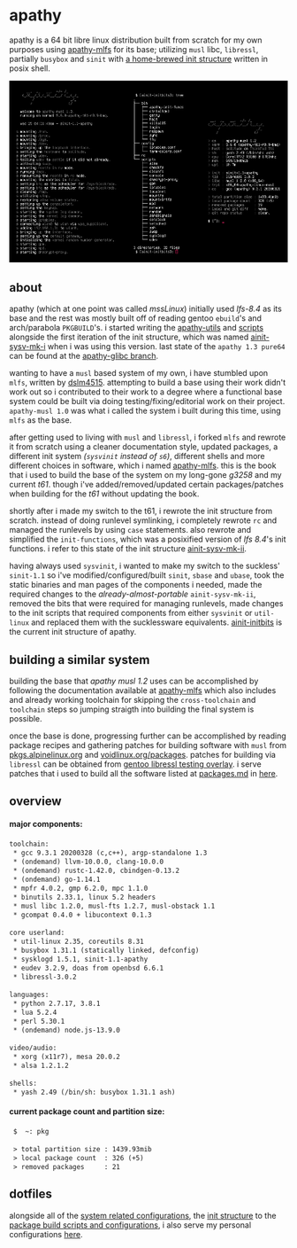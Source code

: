 # apathy
apathy is a 64 bit libre linux distribution built from scratch for my own purposes using [apathy-mlfs](https://github.com/mssx86/apathy-mlfs) for its base; utilizing `musl` libc, `libressl`, partially `busybox` and `sinit` with [a home-brewed init structure](https://github.com/mssx86/apathy/tree/apathy-musl/ainit-initbits) written in posix shell.

<p align="center"><img src="https://raw.githubusercontent.com/mssx86/apathy/apathy-musl/assets/asset.png"></p>

## about
apathy (which at one point was called *mssLinux*) initially used *lfs-8.4* as its base and the rest was mostly built off of reading gentoo `ebuild`'s and arch/parabola `PKGBUILD`'s. i started writing the [apathy-utils](https://github.com/mssx86/apathy/tree/apathy-musl/apathy-utils) and [scripts](https://github.com/mssx86/apathy/tree/apathy-musl/directories/personal/home/mss/.config/scripts) alongside the first iteration of the init structure, which was named [ainit-sysv-mk-i](https://github.com/mssx86/apathy/tree/apathy-musl/misc/ainit-sysv/ainit-sysv-mk-i) when i was using this version. last state of the `apathy 1.3 pure64` can be found at the [apathy-glibc branch](https://github.com/mssx86/apathy/tree/apathy-glibc).

wanting to have a `musl` based system of my own, i have stumbled upon `mlfs`, written by [dslm4515](https://github.com/dslm4515). attempting to build a base using their work didn't work out so i contributed to their work to a degree where a functional base system could be built via doing testing/fixing/editorial work on their project. `apathy-musl 1.0` was what i called the system i built during this time, using `mlfs` as the base.

after getting used to living with `musl` and `libressl`, i forked `mlfs` and rewrote it from scratch using a cleaner documentation style, updated packages, a different init system *(`sysvinit` instead of `s6`)*, different shells and more different choices in software, which i named [apathy-mlfs](https://github.com/mssx86/apathy-mlfs). this is the book that i used to build the base of the system on my long-gone *g3258* and my current *t61*. though i've added/removed/updated certain packages/patches when building for the *t61* without updating the book.

shortly after i made my switch to the t61, i rewrote the init structure from scratch. instead of doing runlevel symlinking, i completely rewrote `rc` and managed the runlevels by using `case` statements. also rewrote and simplified the `init-functions`, which was a posixified version of *lfs 8.4*'s init functions. i refer to this state of the init structure [ainit-sysv-mk-ii](https://github.com/mssx86/apathy/tree/apathy-musl/misc/ainit-sysv/ainit-sysv-mk-ii).

having always used `sysvinit`, i wanted to make my switch to the suckless' `sinit-1.1` so i've modified/configured/built `sinit`, `sbase` and `ubase`, took the static binaries and man pages of the components i needed, made the required changes to the *already-almost-portable* `ainit-sysv-mk-ii`, removed the bits that were required for managing runlevels, made changes to the init scripts that required components from either `sysvinit` or `util-linux` and replaced them with the sucklessware equivalents. [ainit-initbits](https://github.com/mssx86/apathy/tree/apathy-musl/ainit-initbits) is the current init structure of apathy.

## building a similar system
building the base that *apathy musl 1.2* uses can be accomplished by following the documentation available at [apathy-mlfs](https://github.com/mssx86/apathy-mlfs) which also includes and already working toolchain for skipping the `cross-toolchain` and `toolchain` steps so jumping straigth into building the final system is possible.

once the base is done, progressing further can be accomplished by reading package recipes and gathering patches for building software with `musl` from [pkgs.alpinelinux.org](https://pkgs.alpinelinux.org/packages?name=&branch=edge&arch=x86_64) and [voidlinux.org/packages](https://voidlinux.org/packages/). patches for building via `libressl` can be obtained from [gentoo libressl testing overlay](https://github.com/gentoo/libressl). i serve patches that i used to build all the software listed at [packages.md](https://github.com/mssx86/apathy/blob/apathy-musl/pkg-management/packages.md) in [here](https://github.com/mssx86/apathy/tree/apathy-musl/pkg-management/patches).


## overview
#### major components:
```
toolchain:
 * gcc 9.3.1 20200328 (c,c++), argp-standalone 1.3
 * (ondemand) llvm-10.0.0, clang-10.0.0
 * (ondemand) rustc-1.42.0, cbindgen-0.13.2
 * (ondemand) go-1.14.1
 * mpfr 4.0.2, gmp 6.2.0, mpc 1.1.0
 * binutils 2.33.1, linux 5.2 headers
 * musl libc 1.2.0, musl-fts 1.2.7, musl-obstack 1.1
 * gcompat 0.4.0 + libucontext 0.1.3

core userland:
 * util-linux 2.35, coreutils 8.31
 * busybox 1.31.1 (statically linked, defconfig)
 * sysklogd 1.5.1, sinit-1.1-apathy
 * eudev 3.2.9, doas from openbsd 6.6.1
 * libressl-3.0.2

languages:
 * python 2.7.17, 3.8.1
 * lua 5.2.4
 * perl 5.30.1
 * (ondemand) node.js-13.9.0

video/audio:
 * xorg (x11r7), mesa 20.0.2
 * alsa 1.2.1.2

shells:
 * yash 2.49 (/bin/sh: busybox 1.31.1 ash)
```

#### current package count and partition size:
```
 $  ~: pkg

 > total partition size : 1439.93mib
 > local package count  : 326 (+5)
 > removed packages     : 21
```

## dotfiles
alongside all of the [system related configurations](https://github.com/mssx86/apathy/tree/apathy-musl/directories/system/etc), the [init structure](https://github.com/mssx86/apathy/tree/apathy-musl/init-scripts) to the [package build scripts and configurations](https://github.com/mssx86/apathy/tree/apathy-musl/pkg-management), i also serve my personal configurations [here](https://github.com/mssx86/apathy/tree/apathy-musl/directories/personal/home/mss).
